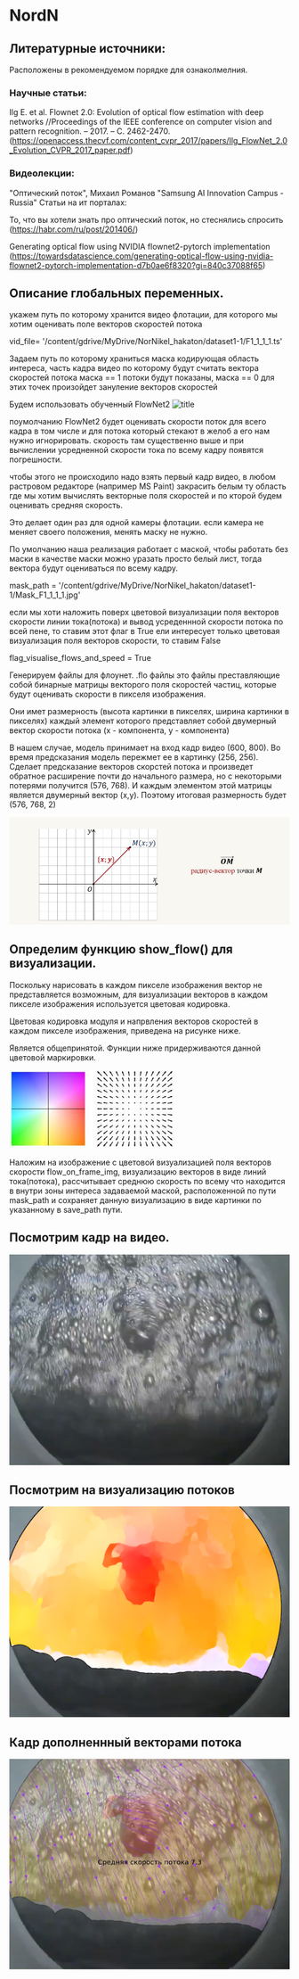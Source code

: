 # NordN
## Литературные источники:

Расположены в рекомендуемом порядке для ознаколмелния.

### Научные статьи:

Ilg E. et al. Flownet 2.0: Evolution of optical flow estimation with deep networks //Proceedings of the IEEE conference on computer vision and pattern recognition. – 2017. – С. 2462-2470. 
(https://openaccess.thecvf.com/content_cvpr_2017/papers/Ilg_FlowNet_2.0_Evolution_CVPR_2017_paper.pdf)

### Видеолекции:

"Оптический поток", Михаил Романов "Samsung AI Innovation Campus - Russia"
Статьи на ит порталах:

То, что вы хотели знать про оптический поток, но стеснялись спросить 
(https://habr.com/ru/post/201406/)

Generating optical flow using NVIDIA flownet2-pytorch implementation 
(https://towardsdatascience.com/generating-optical-flow-using-nvidia-flownet2-pytorch-implementation-d7b0ae6f8320?gi=840c37088f65)

## Описание глобальных переменных.

укажем путь по которому хранится видео флотации, для которого мы хотим 
оценивать поле векторов скоростей потока

vid_file= '/content/gdrive/MyDrive/NorNikel_hakaton/dataset1-1/F1_1_1_1.ts'

Задаем путь по которому храниться маска кодирующая область интереса, часть 
кадра видео по которому будут считать вектора скоростей потока
маска == 1 потоки будут показаны, маска == 0  для этих точек произойдет 
зануление векторов скоростей

Будем использовать обученный FlowNet2
![title](https://github.com/TVI-BIZ/NordN/blob/main/7.jpeg)

поумолчанию FlowNet2 будет оценивать скорости поток для всего кадра в том числе
и для потока который стекают в желоб а его нам нужно игнорировать.
скорость там существенно выше и при вычислении усредненной скорости тока по 
всему кадру появятся погрешности.

чтобы этого не происходило надо взять первый кадр видео, в любом растровом 
редакторе (например MS Paint) закрасить белым ту область где мы хотим вычислять
векторные поля скоростей и по кторой будем оценивать средняя скорость.

Это делает один раз для одной камеры флотации.
если камера не меняет своего положения, менять маску не нужно.

По умолчанию наша реализация работает с маской, чтобы работать без маски в 
качестве маски можно уразать просто белый лист, тогда вектора будут оцениваться
по всему кадру.

mask_path = '/content/gdrive/MyDrive/NorNikel_hakaton/dataset1-1/Mask_F1_1_1_1.jpg'

если мы хоти наложить поверх цветовой визуализации поля векторов скорости
линии тока(потока) и вывод усреденнной скорости потока по всей пене,
то ставим этот флаг в True
ели интересует только цветовая визуализация поля векторов скорости,
то ставим False

flag_visualise_flows_and_speed = True

Генерируем файлы для флоунет.
.flo файлы это файлы преставляющие собой бинарные матрицы векторого поля скоростей частиц, которые будут оценивать скорости в пикселя изображения.

Они имет размерность (высота картинки в пикселях, ширина картинки в пикселях) каждый элемент которого представляет собой двумерный вектор скорости потока (x - компонента, у - компонента)

В нашем случае, модель принимает на вход кадр видео (600, 800).
Во время предсказания модель пережмет ее в картинку (256, 256).
Сделает предсказание векторов скорстей потока и произведет обратное расширение почти до начального размера, но с некоторыми потерями получится (576, 768).
И каждым элементом этой матрицы является двумерный вектор (x,y). Поэтому итоговая размерность будет (576, 768, 2)

![title](https://github.com/TVI-BIZ/NordN/blob/main/1.jpeg)


## Определим функцию show_flow() для визуализации.

Поскольку нарисовать в каждом пикселе изображения вектор не представляется возможным, для визуализации векторов в
каждом пикселе изображения используется цветовая кодировка.

Цветовая кодировка модуля и напрвления векторов скоростей в каждом пикселе изображения, приведена на рисунке ниже.

Является общепринятой. Функции ниже придерживаются данной цветовой маркировки.


![title](https://github.com/TVI-BIZ/NordN/blob/main/2.png)


Наложим на изображение с цветовой визуализацией поля векторов скорости
flow_on_frame_img, визуализацию векторов в виде линий тока(потока), 
рассчитывает среднюю скорость по всему что находится в внутри зоны интереса
задаваемой маской, расположенной по пути  mask_path и сохраняет данную 
визуализацию в виде картинки по указанному в save_path пути.

## Посмотрим кадр на видео.

![title](https://github.com/TVI-BIZ/NordN/blob/main/3.png)

## Посмотрим на визуализацию потоков

![title](https://github.com/TVI-BIZ/NordN/blob/main/4.png)

## Кадр дополненнный векторами потока

![title](https://github.com/TVI-BIZ/NordN/blob/main/6.jpg)

